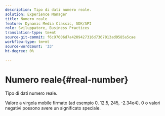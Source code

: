 ```yaml
---
description: Tipo di dati numero reale.
solution: Experience Manager
title: Numero reale
feature: Dynamic Media Classic, SDK/API
role: Sviluppatore, Business Practices
translation-type: tm+mt
source-git-commit: f6c97606d7a4209427316d7367013ad9585a5cae
workflow-type: tm+mt
source-wordcount: '33'
ht-degree: 0%

---
```



# Numero reale{#real-number}

Tipo di dati numero reale.

Valore a virgola mobile firmato (ad esempio 0, 12.5, 245, -2.34e4). 0 o valori negativi possono avere un significato speciale.